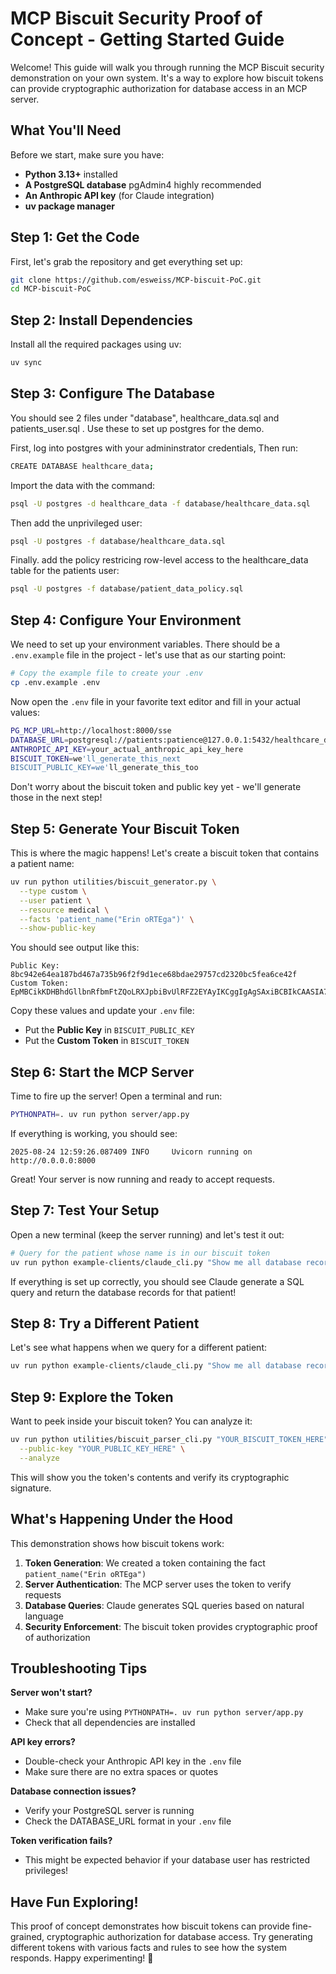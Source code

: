# MCP Biscuit Security Proof of Concept - Getting Started Guide

Welcome! This guide will walk you through running the MCP Biscuit security demonstration on your own system. It's a way to explore how biscuit tokens can provide cryptographic authorization for database access in an MCP server.

## What You'll Need

Before we start, make sure you have:
- **Python 3.13+** installed
- **A PostgreSQL database** pgAdmin4 highly recommended
- **An Anthropic API key** (for Claude integration)
- **uv package manager**

## Step 1: Get the Code

First, let's grab the repository and get everything set up:

```bash
git clone https://github.com/esweiss/MCP-biscuit-PoC.git
cd MCP-biscuit-PoC
```

## Step 2: Install Dependencies

Install all the required packages using uv:

```bash
uv sync
```
## Step 3: Configure The Database

You should see 2 files under "database", healthcare_data.sql and patients_user.sql .  Use these to set up postgres for the demo.

First, log into postgres with your admininstrator credentials,
Then run:
```bash
CREATE DATABASE healthcare_data;
```

Import the data with the command:
```bash
psql -U postgres -d healthcare_data -f database/healthcare_data.sql
```

Then add the unprivileged user:
```bash
psql -U postgres -f database/healthcare_data.sql
```

Finally. add the policy restricing row-level access to the healthcare_data table for the patients user:
```bash
psql -U postgres -f database/patient_data_policy.sql
```

## Step 4: Configure Your Environment

We need to set up your environment variables. There should be a `.env.example` file in the project - let's use that as our starting point:

```bash
# Copy the example file to create your .env
cp .env.example .env
```

Now open the `.env` file in your favorite text editor and fill in your actual values:

```bash
PG_MCP_URL=http://localhost:8000/sse
DATABASE_URL=postgresql://patients:patience@127.0.0.1:5432/healthcare_data
ANTHROPIC_API_KEY=your_actual_anthropic_api_key_here
BISCUIT_TOKEN=we'll_generate_this_next
BISCUIT_PUBLIC_KEY=we'll_generate_this_too
```

Don't worry about the biscuit token and public key yet - we'll generate those in the next step!

## Step 5: Generate Your Biscuit Token

This is where the magic happens! Let's create a biscuit token that contains a patient name:

```bash
uv run python utilities/biscuit_generator.py \
  --type custom \
  --user patient \
  --resource medical \
  --facts 'patient_name("Erin oRTEga")' \
  --show-public-key
```

You should see output like this:
```
Public Key: 8bc942e64ea187bd467a735b96f2f9d1ece68bdae29757cd2320bc5fea6ce42f
Custom Token: EpMBCikKDHBhdGllbnRfbmFtZQoLRXJpbiBvUlRFZ2EYAyIKCggIgAgSAxiBCBIkCAASIA7IsI...
```

Copy these values and update your `.env` file:
- Put the **Public Key** in `BISCUIT_PUBLIC_KEY`
- Put the **Custom Token** in `BISCUIT_TOKEN`

## Step 6: Start the MCP Server

Time to fire up the server! Open a terminal and run:

```bash
PYTHONPATH=. uv run python server/app.py
```

If everything is working, you should see:
```
2025-08-24 12:59:26.087409 INFO     Uvicorn running on http://0.0.0.0:8000
```

Great! Your server is now running and ready to accept requests.

## Step 7: Test Your Setup

Open a new terminal (keep the server running) and let's test it out:

```bash
# Query for the patient whose name is in our biscuit token
uv run python example-clients/claude_cli.py "Show me all database records for user Erin oRTEga"
```

If everything is set up correctly, you should see Claude generate a SQL query and return the database records for that patient!

## Step 8: Try a Different Patient

Let's see what happens when we query for a different patient:

```bash
uv run python example-clients/claude_cli.py "Show me all database records for user DAvID AndErSON"
```

## Step 9: Explore the Token

Want to peek inside your biscuit token? You can analyze it:

```bash
uv run python utilities/biscuit_parser_cli.py "YOUR_BISCUIT_TOKEN_HERE" \
  --public-key "YOUR_PUBLIC_KEY_HERE" \
  --analyze
```

This will show you the token's contents and verify its cryptographic signature.

## What's Happening Under the Hood

This demonstration shows how biscuit tokens work:

1. **Token Generation**: We created a token containing the fact `patient_name("Erin oRTEga")`
2. **Server Authentication**: The MCP server uses the token to verify requests
3. **Database Queries**: Claude generates SQL queries based on natural language
4. **Security Enforcement**: The biscuit token provides cryptographic proof of authorization

## Troubleshooting Tips

**Server won't start?**
- Make sure you're using `PYTHONPATH=. uv run python server/app.py`
- Check that all dependencies are installed

**API key errors?**
- Double-check your Anthropic API key in the `.env` file
- Make sure there are no extra spaces or quotes

**Database connection issues?**
- Verify your PostgreSQL server is running
- Check the DATABASE_URL format in your `.env` file

**Token verification fails?**
- This might be expected behavior if your database user has restricted privileges!

## Have Fun Exploring!

This proof of concept demonstrates how biscuit tokens can provide fine-grained, cryptographic authorization for database access. Try generating different tokens with various facts and rules to see how the system responds. Happy experimenting! 🚀
